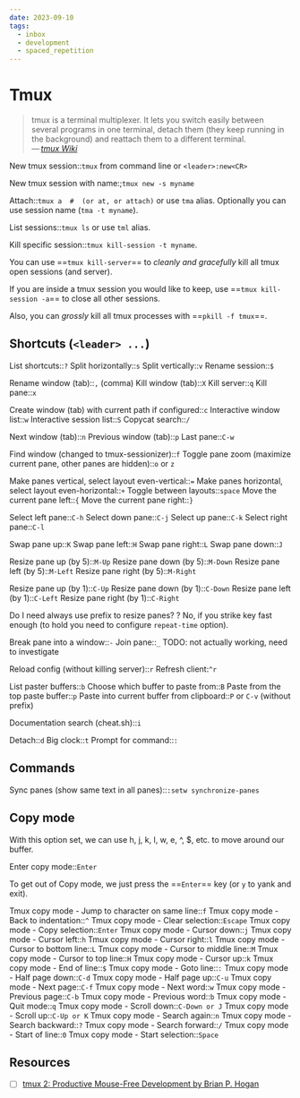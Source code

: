 ```yaml
---
date: 2023-09-10
tags:
  - inbox
  - development
  - spaced_repetition
---
```


# Tmux

> tmux is a terminal multiplexer. It lets you switch easily between several
> programs in one terminal, detach them (they keep running in the
> background) and reattach them to a different terminal.\
> — <cite>[tmux Wiki](https://github.com/tmux/tmux/wiki)</cite>

New tmux session::`tmux` from command line or `<leader>:new<CR>`

New tmux session with name:;`tmux new -s myname`

Attach::`tmux a  #  (or at, or attach)` or use `tma` alias. Optionally you
can use session name (`tma -t myname`).

List sessions::`tmux ls` or use `tml` alias.

Kill specific session::`tmux kill-session -t myname`.

You can use ==`tmux kill-server`== to _cleanly and gracefully_ kill all
tmux open sessions (and server).

If you are inside a tmux session you would like to keep, use ==`tmux
kill-session -a`== to close all other sessions.

Also, you can _grossly_ kill all tmux processes with ==`pkill -f tmux`==.

## Shortcuts (`<leader> ...`)

List shortcuts::`?`
Split horizontally::`s`
Split vertically::`v`
Rename session::`$`

Rename window (tab)::`,` (comma)
Kill window (tab)::`X`
Kill server::`q`
Kill pane::`x`

Create window (tab) with current path if configured::`c`
Interactive window list::`w`
Interactive session list::`S`
Copycat search::`/`

Next window (tab)::`n`
Previous window (tab)::`p`
Last pane::`C-w`

Find window (changed to tmux-sessionizer)::`f`
Toggle pane zoom (maximize current pane, other panes are hidden)::`o` or `z`

Make panes vertical, select layout even-vertical::`=`
Make panes horizontal, select layout even-horizontal::`+`
Toggle between layouts::`space`
Move the current pane left::`{`
Move the current pane right::`}`

Select left pane::`C-h`
Select down pane::`C-j`
Select up pane::`C-k`
Select right pane::`C-l`

Swap pane up::`K`
Swap pane left::`H`
Swap pane right::`L`
Swap pane down::`J`

Resize pane up (by 5)::`M-Up`
Resize pane down (by 5)::`M-Down`
Resize pane left (by 5)::`M-Left`
Resize pane right (by 5)::`M-Right`

Resize pane up (by 1)::`C-Up`
Resize pane down (by 1)::`C-Down`
Resize pane left (by 1)::`C-Left`
Resize pane right (by 1)::`C-Right`

Do I need always use prefix to resize panes?
?
No, if you strike key fast enough (to hold you need to configure
`repeat-time` option).

Break pane into a window::`-`
Join pane::`_` TODO: not actually working, need to investigate

Reload config (without killing server)::`r`
Refresh client:`^r`

List paster buffers::`b`
Choose which buffer to paste from::`B`
Paste from the top paste buffer::`p`
Paste into current buffer from clipboard::`P` or `C-v` (without prefix)

Documentation search (cheat.sh)::`i`

Detach::`d`
Big clock::`t`
Prompt for command::`:`

## Commands

Sync panes (show same text in all panes)::`:setw synchronize-panes`

## Copy mode

With this option set, we can use h, j, k, l, w, e, ^, $, etc. to move
around our buffer.

Enter copy mode::`Enter`

To get out of Copy mode, we just press the ==`Enter`== key (or `y` to yank
and exit).

Tmux copy mode - Jump to character on same line::`f`
Tmux copy mode - Back to indentation::`^`
Tmux copy mode - Clear selection::`Escape`
Tmux copy mode - Copy selection::`Enter`
Tmux copy mode - Cursor down::`j`
Tmux copy mode - Cursor left::`h`
Tmux copy mode - Cursor right::`l`
Tmux copy mode - Cursor to bottom line::`L`
Tmux copy mode - Cursor to middle line::`M`
Tmux copy mode - Cursor to top line::`H`
Tmux copy mode - Cursor up::`k`
Tmux copy mode - End of line::`$`
Tmux copy mode - Goto line::`:`
Tmux copy mode - Half page down::`C-d`
Tmux copy mode - Half page up::`C-u`
Tmux copy mode - Next page::`C-f`
Tmux copy mode - Next word::`w`
Tmux copy mode - Previous page::`C-b`
Tmux copy mode - Previous word::`b`
Tmux copy mode - Quit mode::`q`
Tmux copy mode - Scroll down::`C-Down or J`
Tmux copy mode - Scroll up::`C-Up or K`
Tmux copy mode - Search again::`n`
Tmux copy mode - Search backward::`?`
Tmux copy mode - Search forward::`/`
Tmux copy mode - Start of line::`0`
Tmux copy mode - Start selection::`Space`

## Resources

- [ ] [tmux 2: Productive Mouse-Free Development by Brian P. Hogan](https://pragprog.com/titles/bhtmux2/tmux-2/)

